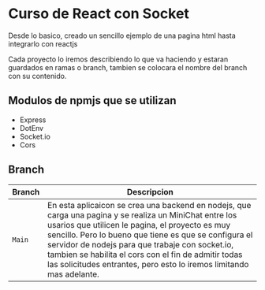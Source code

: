 # Curso de React con Socket

Desde lo basico, creado un sencillo ejemplo de una pagina html hasta integrarlo con reactjs

Cada proyecto lo iremos describiendo lo que va haciendo y estaran guardados en ramas o branch, tambien se colocara el nombre del branch con su contenido.

## Modulos de npmjs que se utilizan

- Express
- DotEnv
- Socket.io
- Cors

## Branch

| Branch | Descripcion                                                                                                                                                                                                                                                                                                                                                                                             |
| ------ | ------------------------------------------------------------------------------------------------------------------------------------------------------------------------------------------------------------------------------------------------------------------------------------------------------------------------------------------------------------------------------------------------------- |
| `Main` | En esta aplicaicon se crea una backend en nodejs, que carga una pagina y se realiza un MiniChat entre los usarios que utilicen le pagina, el proyecto es muy sencillo. Pero lo bueno que tiene es que se configura el servidor de nodejs para que trabaje con socket.io, tambien se habilita el cors con el fin de admitir todas las solicitudes entrantes, pero esto lo iremos limitando mas adelante. |
